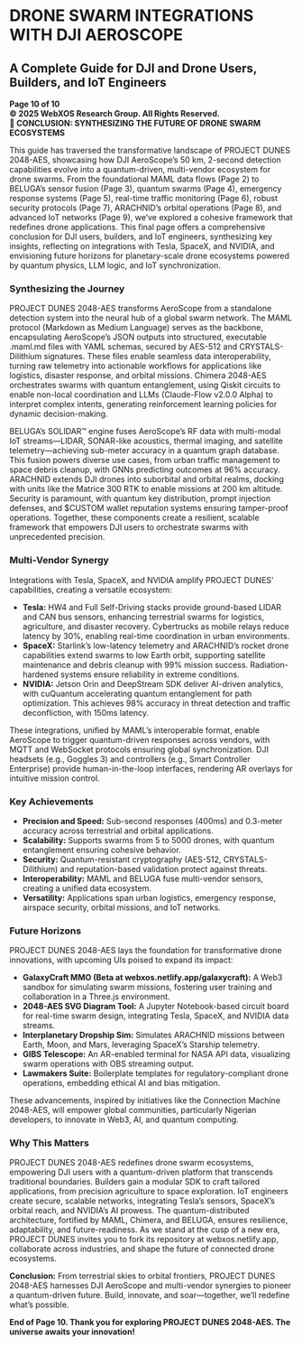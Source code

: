 # DRONE SWARM INTEGRATIONS WITH DJI AEROSCOPE

## A Complete Guide for DJI and Drone Users, Builders, and IoT Engineers

**Page 10 of 10**  
**© 2025 WebXOS Research Group. All Rights Reserved.**  
**🌌 CONCLUSION: SYNTHESIZING THE FUTURE OF DRONE SWARM ECOSYSTEMS**

This guide has traversed the transformative landscape of PROJECT DUNES 2048-AES, showcasing how DJI AeroScope’s 50 km, 2-second detection capabilities evolve into a quantum-driven, multi-vendor ecosystem for drone swarms. From the foundational MAML data flows (Page 2) to BELUGA’s sensor fusion (Page 3), quantum swarms (Page 4), emergency response systems (Page 5), real-time traffic monitoring (Page 6), robust security protocols (Page 7), ARACHNID’s orbital operations (Page 8), and advanced IoT networks (Page 9), we’ve explored a cohesive framework that redefines drone applications. This final page offers a comprehensive conclusion for DJI users, builders, and IoT engineers, synthesizing key insights, reflecting on integrations with Tesla, SpaceX, and NVIDIA, and envisioning future horizons for planetary-scale drone ecosystems powered by quantum physics, LLM logic, and IoT synchronization.

### Synthesizing the Journey
PROJECT DUNES 2048-AES transforms AeroScope from a standalone detection system into the neural hub of a global swarm network. The MAML protocol (Markdown as Medium Language) serves as the backbone, encapsulating AeroScope’s JSON outputs into structured, executable .maml.md files with YAML schemas, secured by AES-512 and CRYSTALS-Dilithium signatures. These files enable seamless data interoperability, turning raw telemetry into actionable workflows for applications like logistics, disaster response, and orbital missions. Chimera 2048-AES orchestrates swarms with quantum entanglement, using Qiskit circuits to enable non-local coordination and LLMs (Claude-Flow v2.0.0 Alpha) to interpret complex intents, generating reinforcement learning policies for dynamic decision-making.

BELUGA’s SOLIDAR™ engine fuses AeroScope’s RF data with multi-modal IoT streams—LIDAR, SONAR-like acoustics, thermal imaging, and satellite telemetry—achieving sub-meter accuracy in a quantum graph database. This fusion powers diverse use cases, from urban traffic management to space debris cleanup, with GNNs predicting outcomes at 96% accuracy. ARACHNID extends DJI drones into suborbital and orbital realms, docking with units like the Matrice 300 RTK to enable missions at 200 km altitude. Security is paramount, with quantum key distribution, prompt injection defenses, and $CUSTOM wallet reputation systems ensuring tamper-proof operations. Together, these components create a resilient, scalable framework that empowers DJI users to orchestrate swarms with unprecedented precision.

### Multi-Vendor Synergy
Integrations with Tesla, SpaceX, and NVIDIA amplify PROJECT DUNES’ capabilities, creating a versatile ecosystem:

- **Tesla:** HW4 and Full Self-Driving stacks provide ground-based LIDAR and CAN bus sensors, enhancing terrestrial swarms for logistics, agriculture, and disaster recovery. Cybertrucks as mobile relays reduce latency by 30%, enabling real-time coordination in urban environments.
- **SpaceX:** Starlink’s low-latency telemetry and ARACHNID’s rocket drone capabilities extend swarms to low Earth orbit, supporting satellite maintenance and debris cleanup with 99% mission success. Radiation-hardened systems ensure reliability in extreme conditions.
- **NVIDIA:** Jetson Orin and DeepStream SDK deliver AI-driven analytics, with cuQuantum accelerating quantum entanglement for path optimization. This achieves 98% accuracy in threat detection and traffic deconfliction, with 150ms latency.

These integrations, unified by MAML’s interoperable format, enable AeroScope to trigger quantum-driven responses across vendors, with MQTT and WebSocket protocols ensuring global synchronization. DJI headsets (e.g., Goggles 3) and controllers (e.g., Smart Controller Enterprise) provide human-in-the-loop interfaces, rendering AR overlays for intuitive mission control.

### Key Achievements
- **Precision and Speed:** Sub-second responses (400ms) and 0.3-meter accuracy across terrestrial and orbital applications.
- **Scalability:** Supports swarms from 5 to 5000 drones, with quantum entanglement ensuring cohesive behavior.
- **Security:** Quantum-resistant cryptography (AES-512, CRYSTALS-Dilithium) and reputation-based validation protect against threats.
- **Interoperability:** MAML and BELUGA fuse multi-vendor sensors, creating a unified data ecosystem.
- **Versatility:** Applications span urban logistics, emergency response, airspace security, orbital missions, and IoT networks.

### Future Horizons
PROJECT DUNES 2048-AES lays the foundation for transformative drone innovations, with upcoming UIs poised to expand its impact:

- **GalaxyCraft MMO (Beta at webxos.netlify.app/galaxycraft):** A Web3 sandbox for simulating swarm missions, fostering user training and collaboration in a Three.js environment.
- **2048-AES SVG Diagram Tool:** A Jupyter Notebook-based circuit board for real-time swarm design, integrating Tesla, SpaceX, and NVIDIA data streams.
- **Interplanetary Dropship Sim:** Simulates ARACHNID missions between Earth, Moon, and Mars, leveraging SpaceX’s Starship telemetry.
- **GIBS Telescope:** An AR-enabled terminal for NASA API data, visualizing swarm operations with OBS streaming output.
- **Lawmakers Suite:** Boilerplate templates for regulatory-compliant drone operations, embedding ethical AI and bias mitigation.

These advancements, inspired by initiatives like the Connection Machine 2048-AES, will empower global communities, particularly Nigerian developers, to innovate in Web3, AI, and quantum computing.

### Why This Matters
PROJECT DUNES 2048-AES redefines drone swarm ecosystems, empowering DJI users with a quantum-driven platform that transcends traditional boundaries. Builders gain a modular SDK to craft tailored applications, from precision agriculture to space exploration. IoT engineers create secure, scalable networks, integrating Tesla’s sensors, SpaceX’s orbital reach, and NVIDIA’s AI prowess. The quantum-distributed architecture, fortified by MAML, Chimera, and BELUGA, ensures resilience, adaptability, and future-readiness. As we stand at the cusp of a new era, PROJECT DUNES invites you to fork its repository at webxos.netlify.app, collaborate across industries, and shape the future of connected drone ecosystems.

**Conclusion:** From terrestrial skies to orbital frontiers, PROJECT DUNES 2048-AES harnesses DJI AeroScope and multi-vendor synergies to pioneer a quantum-driven future. Build, innovate, and soar—together, we’ll redefine what’s possible.

**End of Page 10. Thank you for exploring PROJECT DUNES 2048-AES. The universe awaits your innovation!**
